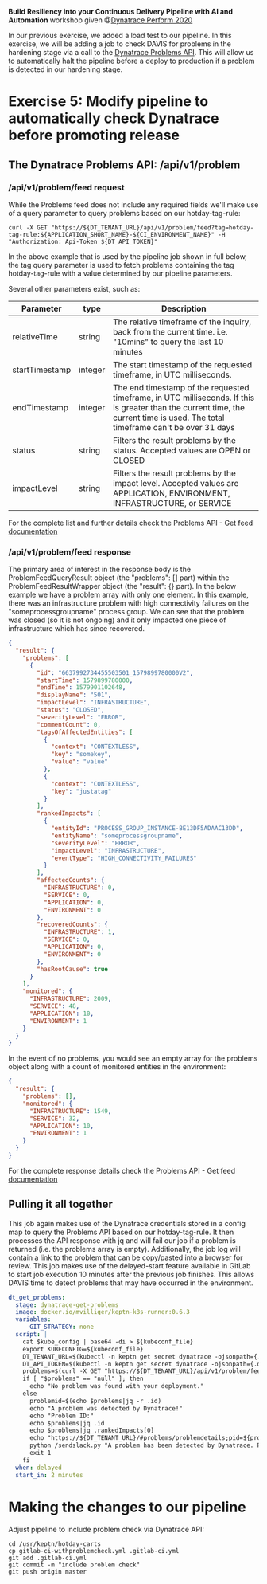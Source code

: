 **Build Resiliency into your Continuous Delivery Pipeline​ with AI and Automation** workshop given @[Dynatrace Perform 2020](https://https://www.dynatrace.com/perform-vegas//)

In our previous exercise, we added a load test to our pipeline. In this exercise, we will be adding a job to check DAVIS for problems in the hardening stage via a call to the [Dynatrace Problems API](https://www.dynatrace.com/support/help/extend-dynatrace/dynatrace-api/environment-api/problems/). This will allow us to automatically halt the pipeline before a deploy to production if a problem is detected in our hardening stage. 

# Exercise 5: Modify pipeline to automatically check Dynatrace before promoting release

## The Dynatrace Problems API: /api/v1/problem

### /api/v1/problem/feed request

While the Problems feed does not include any required fields we'll make use of a query parameter to query problems based on our hotday-tag-rule:

```console
curl -X GET "https://${DT_TENANT_URL}/api/v1/problem/feed?tag=hotday-tag-rule:${APPLICATION_SHORT_NAME}-${CI_ENVIRONMENT_NAME}" -H "Authorization: Api-Token ${DT_API_TOKEN}"
```

In the above example that is used by the pipeline job shown in full below, the tag query parameter is used to fetch problems containing the tag hotday-tag-rule with a value determined by our pipeline parameters.

Several other parameters exist, such as:

Parameter | type | Description
--- | --- | ---
relativeTime | string | The relative timeframe of the inquiry, back from the current time. i.e. "10mins" to query the last 10 minutes
startTimestamp | integer | The start timestamp of the requested timeframe, in UTC milliseconds.
endTimestamp | integer | The end timestamp of the requested timeframe, in UTC milliseconds. If this is greater than the current time, the current time is used. The total timeframe can't be over 31 days
status | string | Filters the result problems by the status. Accepted values are OPEN or CLOSED
impactLevel | string | Filters the result problems by the impact level. Accepted values are APPLICATION, ENVIRONMENT, INFRASTRUCTURE, or SERVICE

For the complete list and further details check the Problems API - Get feed [documentation](https://www.dynatrace.com/support/help/extend-dynatrace/dynatrace-api/environment-api/problems/problems/get-feed/)

### /api/v1/problem/feed response

The primary area of interest in the response body is the ProblemFeedQueryResult object (the "problems": [] part) within the ProblemFeedResultWrapper object (the "result": {} part). In the below example we have a problem array with only one element. In this example, there was an infrastructure problem with high connectivity failures on the "someprocessgroupname" process group. We can see that the problem was closed (so it is not ongoing) and it only impacted one piece of infrastructure which has since recovered. 

```json
{
  "result": {
    "problems": [
      {
        "id": "6637992734455503501_1579899780000V2",
        "startTime": 1579899780000,
        "endTime": 1579901102648,
        "displayName": "501",
        "impactLevel": "INFRASTRUCTURE",
        "status": "CLOSED",
        "severityLevel": "ERROR",
        "commentCount": 0,
        "tagsOfAffectedEntities": [
          {
            "context": "CONTEXTLESS",
            "key": "somekey",
            "value": "value"
          },
          {
            "context": "CONTEXTLESS",
            "key": "justatag"
          }
        ],
        "rankedImpacts": [
          {
            "entityId": "PROCESS_GROUP_INSTANCE-BE13DF5ADAAC13DD",
            "entityName": "someprocessgroupname",
            "severityLevel": "ERROR",
            "impactLevel": "INFRASTRUCTURE",
            "eventType": "HIGH_CONNECTIVITY_FAILURES"
          }
        ],
        "affectedCounts": {
          "INFRASTRUCTURE": 0,
          "SERVICE": 0,
          "APPLICATION": 0,
          "ENVIRONMENT": 0
        },
        "recoveredCounts": {
          "INFRASTRUCTURE": 1,
          "SERVICE": 0,
          "APPLICATION": 0,
          "ENVIRONMENT": 0
        },
        "hasRootCause": true
      }
    ],
    "monitored": {
      "INFRASTRUCTURE": 2009,
      "SERVICE": 48,
      "APPLICATION": 10,
      "ENVIRONMENT": 1
    }
  }
}
```

In the event of no problems, you would see an empty array for the problems object along with a count of monitored entities in the environment:

```json
{
  "result": {
    "problems": [],
    "monitored": {
      "INFRASTRUCTURE": 1549,
      "SERVICE": 32,
      "APPLICATION": 10,
      "ENVIRONMENT": 1
    }
  }
}
```

For the complete response details check the Problems API - Get feed [documentation](https://www.dynatrace.com/support/help/extend-dynatrace/dynatrace-api/environment-api/problems/problems/get-feed/)

## Pulling it all together

This job again makes use of the Dynatrace credentials stored in a config map to query the Problems API based on our hotday-tag-rule. It then processes the API response with jq and will fail our job if a problem is returned (i.e. the problems array is empty). Additionally, the job log will contain a link to the problem that can be copy/pasted into a browser for review. This job makes use of the delayed-start feature available in GitLab to start job execution 10 minutes after the previous job finishes. This allows DAVIS time to detect problems that may have occurred in the environment.

```yaml
dt_get_problems:
  stage: dynatrace-get-problems
  image: docker.io/mvilliger/keptn-k8s-runner:0.6.3
  variables:
      GIT_STRATEGY: none
  script: |
    cat $kube_config | base64 -di > ${kubeconf_file}
    export KUBECONFIG=${kubeconf_file}
    DT_TENANT_URL=$(kubectl -n keptn get secret dynatrace -ojsonpath={.data.DT_TENANT} | base64 -d)
    DT_API_TOKEN=$(kubectl -n keptn get secret dynatrace -ojsonpath={.data.DT_API_TOKEN} | base64 -d)
    problems=$(curl -X GET "https://${DT_TENANT_URL}/api/v1/problem/feed?tag=hotday-tag-rule:${APPLICATION_SHORT_NAME}-${CI_ENVIRONMENT_NAME}" -H "Authorization: Api-Token ${DT_API_TOKEN}" | jq ".result.problems[0]")
    if [ "$problems" == "null" ]; then
      echo "No problem was found with your deployment."
    else
      problemid=$(echo $problems|jq -r .id)            
      echo "A problem was detected by Dynatrace!"
      echo "Problem ID:"
      echo $problems|jq .id
      echo $problems|jq .rankedImpacts[0]
      echo "https://${DT_TENANT_URL}/#problems/problemdetails;pid=${problemid}"
      python /sendslack.py "A problem has been detected by Dynatrace. Please check https://${DT_TENANT_URL}/#problems/problemdetails;pid=${problemid}"
      exit 1
    fi
  when: delayed
  start_in: 2 minutes  
```

# Making the changes to our pipeline

Adjust pipeline to include problem check via Dynatrace API:
```console
cd /usr/keptn/hotday-carts
cp gitlab-ci-withproblemcheck.yml .gitlab-ci.yml
git add .gitlab-ci.yml
git commit -m "include problem check"
git push origin master
```